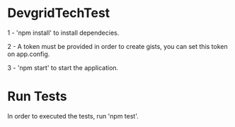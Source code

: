 # DevgridTechTest

1 - 'npm install' to install dependecies.

2 - A token must be provided in order to create gists, you can set this token on app.config.

3 - 'npm start' to start the application.

# Run Tests
In order to executed the tests, run 'npm test'.
